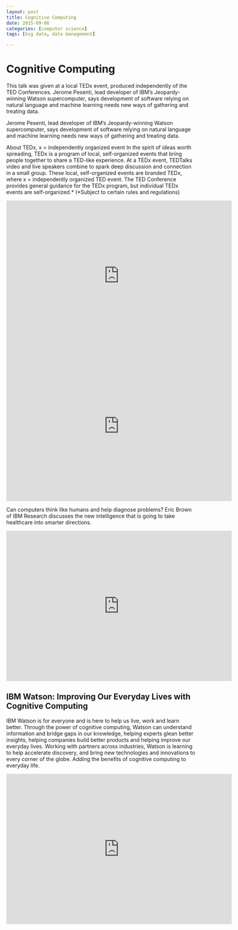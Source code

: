 ```yaml
---
layout: post
title: Cognitive Computing
date: 2015-09-06
categories: [computer science]
tags: [big data, data management]

---
```



# Cognitive Computing

This talk was given at a local TEDx event, produced independently of the TED Conferences. Jerome Pesenti, lead developer of IBM’s Jeopardy-winning Watson supercomputer, says development of software relying on natural language and machine learning needs new ways of gathering and treating data.

Jerome Pesenti, lead developer of IBM’s Jeopardy-winning Watson supercomputer, says development of software relying on natural language and machine learning needs new ways of gathering and treating data.

About TEDx, x = independently organized event In the spirit of ideas worth spreading, TEDx is a program of local, self-organized events that bring people together to share a TED-like experience. At a TEDx event, TEDTalks video and live speakers combine to spark deep discussion and connection in a small group. These local, self-organized events are branded TEDx, where x = independently organized TED event. The TED Conference provides general guidance for the TEDx program, but individual TEDx events are self-organized.* (*Subject to certain rules and regulations)

<iframe width="600" height="400" src="https://www.youtube.com/embed/8zYp4yH4PoQ" frameborder="0" allowfullscreen></iframe>

<iframe width="600" height="400" src="https://www.youtube.com/embed/_Xcmh1LQB9I" frameborder="0" allowfullscreen></iframe>

Can computers think like humans and help diagnose problems? Eric Brown of IBM Research discusses the new intelligence that is going to take healthcare into smarter directions.

<iframe width="600" height="400" src="https://www.youtube.com/embed/np1sJ08Q7lw" frameborder="0" allowfullscreen></iframe>


## IBM Watson: Improving Our Everyday Lives with Cognitive Computing
IBM Watson is for everyone and is here to help us live, work and learn better. Through the power of cognitive computing, Watson can understand information and bridge gaps in our knowledge, helping experts glean better insights, helping companies build better products and helping improve our everyday lives. Working with partners across industries, Watson is learning to help accelerate discovery, and bring new technologies and innovations to every corner of the globe. Adding the benefits of cognitive computing to everyday life. 

<iframe width="600" height="400" src="https://www.youtube.com/embed/XGjZGoI9C8I" frameborder="0" allowfullscreen></iframe>